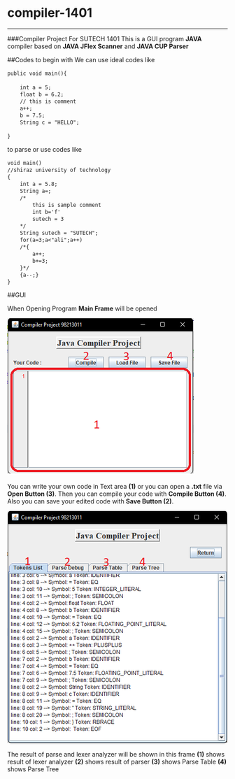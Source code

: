 # compiler-1401
---
###Compiler Project For SUTECH 1401
This is a GUI program **JAVA** compiler based on **JAVA JFlex Scanner** and **JAVA CUP Parser**


##Codes to begin with
We can use ideal codes like
```
public void main(){

	int a = 5;
	float b = 6.2;
	// this is comment
	a++;
	b = 7.5;
	String c = "HELLO";

}
```

to parse or use codes like 
```
void main()
//shiraz university of technology
{
    int a = 5.8;
    String a=;
    /*
        this is sample comment
        int b='f'
        sutech = 3
    */
    String sutech = "SUTECH";
    for(a=3;a<"ali";a++)
    /*{
        a++;
        b+=3;
    }*/
    {a--;}
}
```



##GUI

When Opening Program **Main Frame** will be opened

![Main Frame](Pictures/MainFrame.jpg)

You can write your own code in Text area **(1)** or you can open a **.txt** file via **Open Button (3)**.
Then you can compile your code with **Compile Button (4)**.
Also you can save your edited code with **Save Button (2)**.

![Main Frame](Pictures/ResultFrame.jpg)

The result of parse and lexer analyzer will be shown in this frame
**(1)** shows result of lexer analyzer
**(2)** shows result of parser
**(3)** shows Parse Table
**(4)** shows Parse Tree 